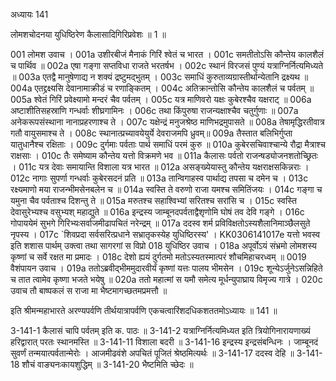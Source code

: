अध्यायः 141

लोमशचोदनया युधिष्ठिरेण कैलासादिगिरिप्रवेशः ॥ 1 ॥

001 लोमश उवाच ।
001a उशीरबीजं मैनाकं गिरिं श्वेतं च भारत ।
001c समतीतोऽसि कौन्तेय कालशैलं च पार्थिव ॥
002a एषा गङ्गा सप्तविधा राजते भरतर्षभ ।
002c स्थानं विरजसं पुण्यं यत्राग्निर्नित्यमिध्यते ॥
003a  एतद्वै मानुषेणाद्य न शक्यं द्रष्टुमद्भुतम् ।
003c समाधिं कुरुताव्यग्रास्तीर्थान्येतानि द्रक्ष्यथ ॥
004a एतद्द्रक्ष्यसि देवानामाक्रीडं च रणाङ्कितम् ।
004c अतिक्रान्तोसि कौन्तेय कालशैलं च पर्वतम् ॥
005a श्वेतं गिरिं प्रवेक्ष्यामो मन्दरं चैव पर्वतम् ।
005c यत्र माणिवरो यक्षः कुबेरश्चैव यक्षराट् ॥
006a अष्टाशीतिसहस्राणि गन्धर्वाः शीघ्रगामिनः ।
006c तथा किंपुरुषा राजन्यक्षाश्चैव चतुर्गुणाः ॥
007a अनेकरूपसंस्थाना नानाप्रहरणाश्च ते ।
007c यक्षेन्द्रं मनुजश्रेष्ठ माणिभद्रमुपासते ॥
008a तेषामृद्धिरतीवात्र गतौ वायुसमाश्च ते ।
008c स्थानात्प्रच्यावयेयुर्ये  देवराजमपि ध्रुवम्॥
009a  तैस्तात बलिभिर्गुप्ता यातुधानैश्च रक्षिताः ।
009c दुर्गमाः पर्वताः पार्थ समाधिं परमं कुरु ॥
010a कुबेरसचिवाश्चान्ये रौद्रा मैत्राश्च राक्षसाः ।
010c तैः समेष्याम कौन्तेय यत्तो विक्रमणे भव ॥
011a कैलासः पर्वतो राजन्षड्योजनशतोच्छ्रितः ।
011c यत्र देवाः समायान्ति विशाला यत्र भारत ॥
012a असङ्ख्येयास्तु कौन्तेय यक्षराक्षसकिन्नराः ।
012c नागाः सुपर्णा गन्धर्वाः कुबेरसदनं प्रति ॥
013a तान्विगाहस्व पार्थाद्य तपसा च दमेन च ।
013c रक्ष्यमाणो मया राजन्भीमसेनबलेन च ॥
014a स्वस्ति ते वरुणो राजा यमश्च समितिंजयः ।
014c गङ्गा च यमुना चैव पर्वताश्च दिशन्तु ते ॥
015a मरुतश्च सहाश्विभ्यां सरितश्च सरांसि च ।
015c स्वस्ति देवासुरेभ्यश्च वसुभ्यश् महाद्युते ॥
016a इन्द्रस्य जाम्बूनदपर्वताद्वैशृणोमि घोषं तव देवि गङ्गे ।
016c गोपाययेमं सुभगे गिरिभ्यःसर्वाजमीढापचितं नरेन्द्रम् ॥
017a ददस्व शर्म प्रविविक्षतोऽस्यशैलानिमाञ्छैलसुते नृपस्य ।
017c `शिवप्रदा सर्वसरित्प्रधाने सभ्रातृकस्येह युधिष्ठिरस्य' ।
 KK0306141017e यत्तो भवस्व इति शशास पार्थम्  उक्त्वा तथा सागरगां स विप्रो
018 युधिष्ठिर उवाच ।
018a अपूर्वोऽयं संभ्रमो लोमशस्य कृष्णां च सर्वे रक्षत मा प्रमादः ।
018c देशो ह्ययं दुर्गतमो मतोऽस्यतस्मात्परं शौचमिहाचरध्वम् ॥
0019 वैशंपायन उवाच ।
019a ततोऽब्रवीद्भीममुदारवीर्यं कृष्णां यत्तः पालय भीमसेन ।
019c शून्येऽर्जुनेऽसन्निहिते च तात त्वामेव कृष्णा भजते भयेषु ॥
020a	ततो महात्मां स यमौ समेत्य मूर्धन्युपाघ्राय विमृज्य गात्रे ।
020c	उवाच तौ बाष्पकलं स राजा मा भैष्टमागच्छतमप्रमत्तौ ॥

इति श्रीमन्महाभारते अरण्यपर्वणि तीर्थयात्रापर्वणि एकचत्वारिंशदधिकशततमोऽध्यायः ॥ 141 ॥

3-141-1 कैलासं चापि पर्वतम् इति क. पाठः ॥ 3-141-2 यत्राग्निर्नित्यमिध्यत इति त्रियोगिनारायणाख्यं हरिद्वारात् परतः स्थानमस्ति ॥ 3-141-11 विशाला बदरी ॥ 3-141-16 इन्द्रस्य इन्द्रसंबन्धिनः । जाम्बूनदं सुवर्णं तन्मयात्पर्वतान्मेरोः । आजमीढवंशे अपचितं पूजितं श्रेष्ठमित्यर्थः ॥ 3-141-17 ददस्व देहि ॥ 3-141-18 शौचं वाङ्यनःकायशुद्धिम् ॥ 3-141-20 भैष्टमिति च्छेदः ॥
